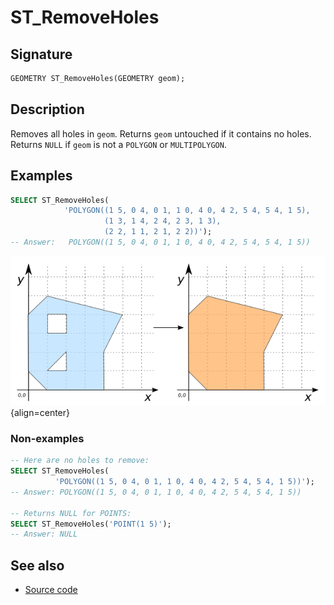# ST_RemoveHoles

## Signature

```sql
GEOMETRY ST_RemoveHoles(GEOMETRY geom);
```

## Description

Removes all holes in `geom`.
Returns `geom` untouched if it contains no holes.
Returns `NULL` if `geom` is not a `POLYGON` or `MULTIPOLYGON`.

## Examples

```sql
SELECT ST_RemoveHoles(
            'POLYGON((1 5, 0 4, 0 1, 1 0, 4 0, 4 2, 5 4, 5 4, 1 5),
                     (1 3, 1 4, 2 4, 2 3, 1 3),
                     (2 2, 1 1, 2 1, 2 2))');
-- Answer:   POLYGON((1 5, 0 4, 0 1, 1 0, 4 0, 4 2, 5 4, 5 4, 1 5))
```

![](./ST_RemoveHoles.png){align=center}

### Non-examples

```sql
-- Here are no holes to remove:
SELECT ST_RemoveHoles(
          'POLYGON((1 5, 0 4, 0 1, 1 0, 4 0, 4 2, 5 4, 5 4, 1 5))');
-- Answer: POLYGON((1 5, 0 4, 0 1, 1 0, 4 0, 4 2, 5 4, 5 4, 1 5))

-- Returns NULL for POINTS:
SELECT ST_RemoveHoles('POINT(1 5)');
-- Answer: NULL
```

## See also

* <a href="https://github.com/orbisgis/h2gis/blob/master/h2gis-functions/src/main/java/org/h2gis/functions/spatial/edit/ST_RemoveHoles.java" target="_blank">Source code</a>
